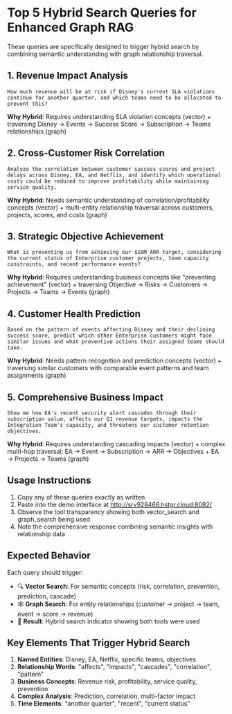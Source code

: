 # Top 5 Hybrid Search Queries for Enhanced Graph RAG

These queries are specifically designed to trigger hybrid search by combining semantic understanding with graph relationship traversal.

## 1. Revenue Impact Analysis
```
How much revenue will be at risk if Disney's current SLA violations continue for another quarter, and which teams need to be allocated to prevent this?
```
**Why Hybrid**: Requires understanding SLA violation concepts (vector) + traversing Disney → Events → Success Score → Subscription → Teams relationships (graph)

## 2. Cross-Customer Risk Correlation
```
Analyze the correlation between customer success scores and project delays across Disney, EA, and Netflix, and identify which operational costs could be reduced to improve profitability while maintaining service quality.
```
**Why Hybrid**: Needs semantic understanding of correlation/profitability concepts (vector) + multi-entity relationship traversal across customers, projects, scores, and costs (graph)

## 3. Strategic Objective Achievement
```
What is preventing us from achieving our $10M ARR target, considering the current status of Enterprise customer projects, team capacity constraints, and recent performance events?
```
**Why Hybrid**: Requires understanding business concepts like "preventing achievement" (vector) + traversing Objective → Risks → Customers → Projects → Teams → Events (graph)

## 4. Customer Health Prediction
```
Based on the pattern of events affecting Disney and their declining success score, predict which other Enterprise customers might face similar issues and what preventive actions their assigned teams should take.
```
**Why Hybrid**: Needs pattern recognition and prediction concepts (vector) + traversing similar customers with comparable event patterns and team assignments (graph)

## 5. Comprehensive Business Impact
```
Show me how EA's recent security alert cascades through their subscription value, affects our Q1 revenue targets, impacts the Integration Team's capacity, and threatens our customer retention objectives.
```
**Why Hybrid**: Requires understanding cascading impacts (vector) + complex multi-hop traversal: EA → Event → Subscription → ARR → Objectives + EA → Projects → Teams (graph)

## Usage Instructions

1. Copy any of these queries exactly as written
2. Paste into the demo interface at http://srv928466.hstgr.cloud:8082/
3. Observe the tool transparency showing both vector_search and graph_search being used
4. Note the comprehensive response combining semantic insights with relationship data

## Expected Behavior

Each query should trigger:
- 🔍 **Vector Search**: For semantic concepts (risk, correlation, prevention, prediction, cascade)
- 🕸️ **Graph Search**: For entity relationships (customer → project → team, event → score → revenue)
- 🔄 **Result**: Hybrid search indicator showing both tools were used

## Key Elements That Trigger Hybrid Search

1. **Named Entities**: Disney, EA, Netflix, specific teams, objectives
2. **Relationship Words**: "affects", "impacts", "cascades", "correlation", "pattern"
3. **Business Concepts**: Revenue risk, profitability, service quality, prevention
4. **Complex Analysis**: Prediction, correlation, multi-factor impact
5. **Time Elements**: "another quarter", "recent", "current status"